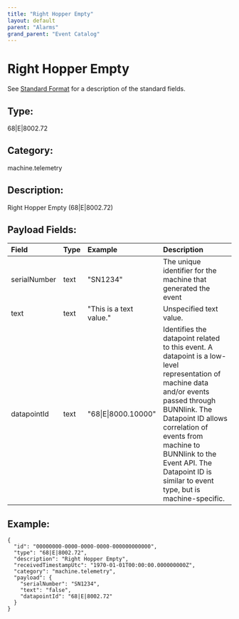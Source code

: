 ```yaml
---
title: "Right Hopper Empty"
layout: default
parent: "Alarms"
grand_parent: "Event Catalog"
---
```


# Right Hopper Empty

See [Standard Format](/event-subscriptions/event-format) for a description of the standard fields.

## Type:

68\|E\|8002.72

## Category:

machine.telemetry

## Description: 

Right Hopper Empty (68\|E\|8002.72)

## Payload Fields:

| Field | Type | Example | Description |
|:------|:-----|:--------|:------------|
| serialNumber | text | "SN1234" | The unique identifier for the machine that generated the event |
| text | text | "This is a text value." | Unspecified text value. |
| datapointId | text | "68\|E\|8000.10000" | Identifies the datapoint related to this event. A datapoint is a low-level representation of machine data and/or events passed through BUNNlink. The Datapoint ID allows correlation of events from machine to BUNNlink to the Event API. The Datapoint ID is similar to event type, but is machine-specific. |

## Example:

```
{
  "id": "00000000-0000-0000-0000-000000000000",
  "type": "68|E|8002.72",
  "description": "Right Hopper Empty",
  "receivedTimestampUtc": "1970-01-01T00:00:00.000000000Z",
  "category": "machine.telemetry",
  "payload": {
    "serialNumber": "SN1234",
    "text": "false",
    "datapointId": "68|E|8002.72"
  }
}
```
